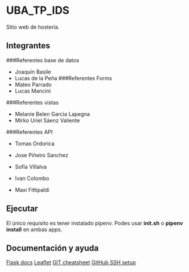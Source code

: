# UBA_TP_IDS
Sitio web de hostería.

## Integrantes
###Referentes base de datos
- Joaquín Basile
- Lucas de la Peña
###Referentes Forms
- Mateo Parrado
- Lucas Mancini

###Referentes vistas
- Melanie Belen Garcia Lapegna
- Mirko Uriel Sáenz Valiente

###Referentes API
- Tomas Ordorica

- Jose Piñeiro Sanchez
- Sofía Villalva
- Ivan Colombo
- Maxi Fittipaldi


## Ejecutar
El único requisito es tener instalado pipenv.
Podes usar **init.sh** o **pipenv install** en
ambas apps.

## Documentación y ayuda
[Flask docs](https://flask.palletsprojects.com/en/3.0.x/)
[Leaflet](https://leafletjs.com/examples.html)
[GIT cheatsheet](https://education.github.com/git-cheat-sheet-education.pdf)
[GitHub SSH setup](https://docs.github.com/en/authentication/connecting-to-github-with-ssh)
